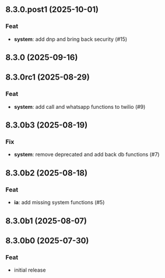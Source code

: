 ## 8.3.0.post1 (2025-10-01)

### Feat

- **system**: add dnp and bring back security (#15)

## 8.3.0 (2025-09-16)

## 8.3.0rc1 (2025-08-29)

### Feat

- **system**: add call and whatsapp functions to twilio (#9)

## 8.3.0b3 (2025-08-19)

### Fix

- **system**: remove deprecated and add back db functions (#7)

## 8.3.0b2 (2025-08-18)

### Feat

- **ia**: add missing system functions (#5)

## 8.3.0b1 (2025-08-07)

## 8.3.0b0 (2025-07-30)

### Feat

- initial release
